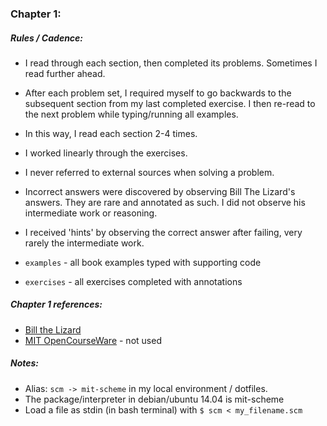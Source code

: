 
### Chapter 1:

##### Rules / Cadence:
- I read through each section, then completed its problems.  Sometimes I read further ahead.
- After each problem set, I required myself to go backwards to the subsequent section from my last completed exercise. I then re-read to the next problem while typing/running all examples. 
- In this way, I read each section 2-4 times.
- I worked linearly through the exercises.
- I never referred to external sources when solving a problem.
- Incorrect answers were discovered by observing Bill The Lizard's answers. They are rare and annotated as such. I did not observe his intermediate work or reasoning.
- I received 'hints' by observing the correct answer after failing, very rarely the intermediate work.


- `examples` - all book examples typed with supporting code
- `exercises` - all exercises completed with annotations

##### Chapter 1 references:
- [Bill the Lizard](http://www.billthelizard.com/2009/10/sicp-challenge.html)
- [MIT OpenCourseWare](http://ocw.mit.edu/courses/electrical-engineering-and-computer-science/6-001-structure-and-interpretation-of-computer-programs-spring-2005/) - not used


##### Notes:
- Alias: `scm -> mit-scheme` in my local environment / dotfiles.
- The package/interpreter in debian/ubuntu 14.04 is mit-scheme
- Load a file as stdin (in bash terminal) with `$ scm < my_filename.scm`


